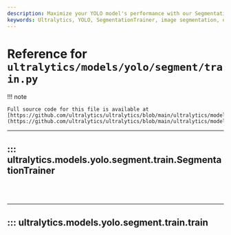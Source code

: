 ```yaml
---
description: Maximize your YOLO model's performance with our SegmentationTrainer. Explore comprehensive guides and tutorials on ultralytics.com.
keywords: Ultralytics, YOLO, SegmentationTrainer, image segmentation, object detection, model training, YOLO model
---
```


# Reference for `ultralytics/models/yolo/segment/train.py`

!!! note

    Full source code for this file is available at [https://github.com/ultralytics/ultralytics/blob/main/ultralytics/models/yolo/segment/train.py](https://github.com/ultralytics/ultralytics/blob/main/ultralytics/models/yolo/segment/train.py).

---
## ::: ultralytics.models.yolo.segment.train.SegmentationTrainer
<br><br>

---
## ::: ultralytics.models.yolo.segment.train.train
<br><br>
